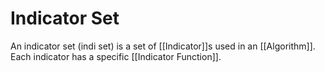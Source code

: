 # Indicator Set
An indicator set (indi set) is a set of [[Indicator]]s used in an [[Algorithm]]. Each indicator has a specific [[Indicator Function]].